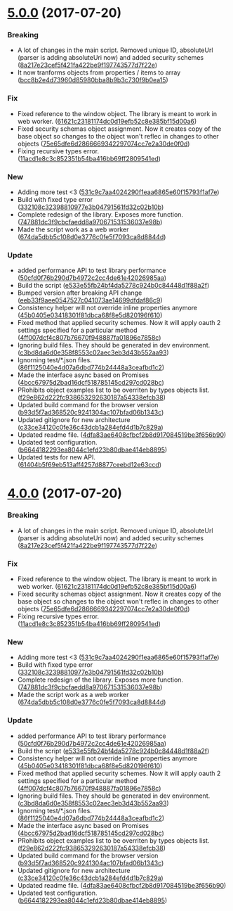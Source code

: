 <a name="5.0.0"></a>
# [5.0.0](https://github.com/raml2html/raml2obj/compare/4.0.0...v5.0.0) (2017-07-20)


### Breaking

* A lot of changes in the main script. Removed unique ID, absoluteUrl (parser is adding absoluteUri now) and added security schemes ([8a217e23cef5f421fa422be9f197743577d7f22e](https://github.com/raml2html/raml2obj/commit/8a217e23cef5f421fa422be9f197743577d7f22e))
* It now tranforms objects from properties / items to array ([bcc8b2e4d73960d85980bba8b9b3c730f9b0ea15](https://github.com/raml2html/raml2obj/commit/bcc8b2e4d73960d85980bba8b9b3c730f9b0ea15))

### Fix

* Fixed reference to the window object. The library is meant to work in web worker. ([61621c23181174dc0d19efb52c8e385bf15d00a6](https://github.com/raml2html/raml2obj/commit/61621c23181174dc0d19efb52c8e385bf15d00a6))
* Fixed security schemas object assignment. Now it creates copy of the base object so changes to the object won't reflec in changes to other objects ([75e65dfe6d2866669342297074cc7e2a30de0f0d](https://github.com/raml2html/raml2obj/commit/75e65dfe6d2866669342297074cc7e2a30de0f0d))
* Fixing recursive types error. ([11acd1e8c3c852351b54ba416bb69ff2809541ed](https://github.com/raml2html/raml2obj/commit/11acd1e8c3c852351b54ba416bb69ff2809541ed))

### New

* Adding more test <3 ([531c9c7aa4024290f1eaa6865e60f15793f1af7e](https://github.com/raml2html/raml2obj/commit/531c9c7aa4024290f1eaa6865e60f15793f1af7e))
* Build with fixed type error ([332108c32398810977e3b04791561fd32c02b10b](https://github.com/raml2html/raml2obj/commit/332108c32398810977e3b04791561fd32c02b10b))
* Complete redesign of the library. Exposes more function. ([747881dc3f9cbcfaedd8a970671531536037e98b](https://github.com/raml2html/raml2obj/commit/747881dc3f9cbcfaedd8a970671531536037e98b))
* Made the script work as a web worker ([674da5dbb5c108d0e3776c0fe5f7093ca8d8844d](https://github.com/raml2html/raml2obj/commit/674da5dbb5c108d0e3776c0fe5f7093ca8d8844d))

### Update

* added performance API to test library performance ([50cfd0f76b290d7b4972c2cc4de61e42026985aa](https://github.com/raml2html/raml2obj/commit/50cfd0f76b290d7b4972c2cc4de61e42026985aa))
* Build the script ([e533e55fb24bf4da5278c924b0c84448d1f88a2f](https://github.com/raml2html/raml2obj/commit/e533e55fb24bf4da5278c924b0c84448d1f88a2f))
* Bumped version after breaking API change ([eeb33f9aee0547527c041073ae14699dfdaf86c9](https://github.com/raml2html/raml2obj/commit/eeb33f9aee0547527c041073ae14699dfdaf86c9))
* Consistency helper will not override inline properties anymore ([45b0405e03418301f81dbca68f8e5d820196f610](https://github.com/raml2html/raml2obj/commit/45b0405e03418301f81dbca68f8e5d820196f610))
* Fixed method that applied security schemes. Now it will apply oauth 2 settings specified for a particular method ([4ff007dcf4c807b76670f948887fa01896e7858c](https://github.com/raml2html/raml2obj/commit/4ff007dcf4c807b76670f948887fa01896e7858c))
* Ignoring build files. They should be generated in dev environment. ([c3bd8da6d0e358f8553c02aec3eb3d43b552aa93](https://github.com/raml2html/raml2obj/commit/c3bd8da6d0e358f8553c02aec3eb3d43b552aa93))
* Ignorning test/*.json files. ([86f1125040e4d07a6dbd774b24448a3ceafbd1c2](https://github.com/raml2html/raml2obj/commit/86f1125040e4d07a6dbd774b24448a3ceafbd1c2))
* Made the interface async based on Promises ([4bcc67975d2bad16dcf518785145cd297cd028bc](https://github.com/raml2html/raml2obj/commit/4bcc67975d2bad16dcf518785145cd297cd028bc))
* PRohibits object examples list to be overriten by types objects list. ([f29e862d222fc938653292630187a54338efcb38](https://github.com/raml2html/raml2obj/commit/f29e862d222fc938653292630187a54338efcb38))
* Updated build command for the browser version ([b93d5f7ad368520c9241304ac107bfad06b1343c](https://github.com/raml2html/raml2obj/commit/b93d5f7ad368520c9241304ac107bfad06b1343c))
* Updated gitignore for new architecture ([c33ce34120c0fe36c43dcb1a284efd4d1b7c829a](https://github.com/raml2html/raml2obj/commit/c33ce34120c0fe36c43dcb1a284efd4d1b7c829a))
* Updated readme file. ([4dfa83ae6408cfbcf2b8d917084519be3f656b90](https://github.com/raml2html/raml2obj/commit/4dfa83ae6408cfbcf2b8d917084519be3f656b90))
* Updated test configuration. ([b6644182293ea8044c1efd23b80dbae414eb8895](https://github.com/raml2html/raml2obj/commit/b6644182293ea8044c1efd23b80dbae414eb8895))
* Updated tests for new API. ([61404b5f69eb513aff4257d8877ceebd12e63ccd](https://github.com/raml2html/raml2obj/commit/61404b5f69eb513aff4257d8877ceebd12e63ccd))



<a name="4.0.0"></a>
# [4.0.0](https://github.com/raml2html/raml2obj/compare/4.0.0...v4.0.0) (2017-07-20)


### Breaking

* A lot of changes in the main script. Removed unique ID, absoluteUrl (parser is adding absoluteUri now) and added security schemes ([8a217e23cef5f421fa422be9f197743577d7f22e](https://github.com/raml2html/raml2obj/commit/8a217e23cef5f421fa422be9f197743577d7f22e))

### Fix

* Fixed reference to the window object. The library is meant to work in web worker. ([61621c23181174dc0d19efb52c8e385bf15d00a6](https://github.com/raml2html/raml2obj/commit/61621c23181174dc0d19efb52c8e385bf15d00a6))
* Fixed security schemas object assignment. Now it creates copy of the base object so changes to the object won't reflec in changes to other objects ([75e65dfe6d2866669342297074cc7e2a30de0f0d](https://github.com/raml2html/raml2obj/commit/75e65dfe6d2866669342297074cc7e2a30de0f0d))
* Fixing recursive types error. ([11acd1e8c3c852351b54ba416bb69ff2809541ed](https://github.com/raml2html/raml2obj/commit/11acd1e8c3c852351b54ba416bb69ff2809541ed))

### New

* Adding more test <3 ([531c9c7aa4024290f1eaa6865e60f15793f1af7e](https://github.com/raml2html/raml2obj/commit/531c9c7aa4024290f1eaa6865e60f15793f1af7e))
* Build with fixed type error ([332108c32398810977e3b04791561fd32c02b10b](https://github.com/raml2html/raml2obj/commit/332108c32398810977e3b04791561fd32c02b10b))
* Complete redesign of the library. Exposes more function. ([747881dc3f9cbcfaedd8a970671531536037e98b](https://github.com/raml2html/raml2obj/commit/747881dc3f9cbcfaedd8a970671531536037e98b))
* Made the script work as a web worker ([674da5dbb5c108d0e3776c0fe5f7093ca8d8844d](https://github.com/raml2html/raml2obj/commit/674da5dbb5c108d0e3776c0fe5f7093ca8d8844d))

### Update

* added performance API to test library performance ([50cfd0f76b290d7b4972c2cc4de61e42026985aa](https://github.com/raml2html/raml2obj/commit/50cfd0f76b290d7b4972c2cc4de61e42026985aa))
* Build the script ([e533e55fb24bf4da5278c924b0c84448d1f88a2f](https://github.com/raml2html/raml2obj/commit/e533e55fb24bf4da5278c924b0c84448d1f88a2f))
* Consistency helper will not override inline properties anymore ([45b0405e03418301f81dbca68f8e5d820196f610](https://github.com/raml2html/raml2obj/commit/45b0405e03418301f81dbca68f8e5d820196f610))
* Fixed method that applied security schemes. Now it will apply oauth 2 settings specified for a particular method ([4ff007dcf4c807b76670f948887fa01896e7858c](https://github.com/raml2html/raml2obj/commit/4ff007dcf4c807b76670f948887fa01896e7858c))
* Ignoring build files. They should be generated in dev environment. ([c3bd8da6d0e358f8553c02aec3eb3d43b552aa93](https://github.com/raml2html/raml2obj/commit/c3bd8da6d0e358f8553c02aec3eb3d43b552aa93))
* Ignorning test/*.json files. ([86f1125040e4d07a6dbd774b24448a3ceafbd1c2](https://github.com/raml2html/raml2obj/commit/86f1125040e4d07a6dbd774b24448a3ceafbd1c2))
* Made the interface async based on Promises ([4bcc67975d2bad16dcf518785145cd297cd028bc](https://github.com/raml2html/raml2obj/commit/4bcc67975d2bad16dcf518785145cd297cd028bc))
* PRohibits object examples list to be overriten by types objects list. ([f29e862d222fc938653292630187a54338efcb38](https://github.com/raml2html/raml2obj/commit/f29e862d222fc938653292630187a54338efcb38))
* Updated build command for the browser version ([b93d5f7ad368520c9241304ac107bfad06b1343c](https://github.com/raml2html/raml2obj/commit/b93d5f7ad368520c9241304ac107bfad06b1343c))
* Updated gitignore for new architecture ([c33ce34120c0fe36c43dcb1a284efd4d1b7c829a](https://github.com/raml2html/raml2obj/commit/c33ce34120c0fe36c43dcb1a284efd4d1b7c829a))
* Updated readme file. ([4dfa83ae6408cfbcf2b8d917084519be3f656b90](https://github.com/raml2html/raml2obj/commit/4dfa83ae6408cfbcf2b8d917084519be3f656b90))
* Updated test configuration. ([b6644182293ea8044c1efd23b80dbae414eb8895](https://github.com/raml2html/raml2obj/commit/b6644182293ea8044c1efd23b80dbae414eb8895))
